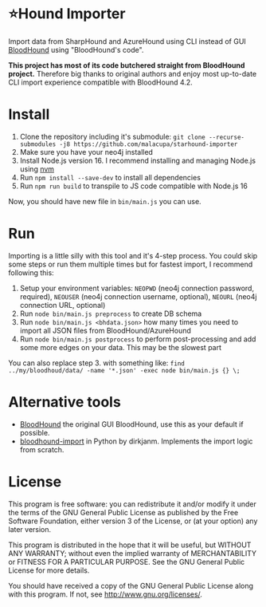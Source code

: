 # :star:Hound Importer
Import data from SharpHound and AzureHound using CLI instead of GUI [BloodHound](https://github.com/BloodHoundAD/BloodHound) using "BloodHound's code".

**This project has most of its code butchered straight from BloodHound project.** Therefore big thanks to original authors and enjoy most up-to-date CLI import experience compatible with BloodHound 4.2.

# Install

 1. Clone the repository including it's submodule: `git clone --recurse-submodules -j8 https://github.com/malacupa/starhound-importer`
 2. Make sure you have your neo4j installed
 3. Install Node.js version 16. I recommend installing and managing Node.js using [nvm](https://github.com/nvm-sh/nvm#installing-and-updating)
 4. Run `npm install --save-dev` to install all dependencies
 5. Run `npm run build` to transpile to JS code compatible with Node.js 16

Now, you should have new file in `bin/main.js` you can use.

# Run
Importing is a little silly with this tool and it's 4-step process. You could skip some steps or run them multiple times but for fastest import, I recommend following this:

 1. Setup your environment variables: `NEOPWD` (neo4j connection password, required), `NEOUSER` (neo4j connection username, optional), `NEOURL` (neo4j connection URL, optional)
 2. Run `node bin/main.js preprocess` to create DB schema
 3. Run `node bin/main.js <bhdata.json>` how many times you need to import all JSON files from BloodHound/AzureHound
 4. Run `node bin/main.js postprocess` to perform post-processing and add some more edges on your data. This may be the slowest part

You can also replace step 3. with something like: `find ../my/bloodhoud/data/ -name '*.json' -exec node bin/main.js {} \;`

# Alternative tools

  * [BloodHound](https://github.com/BloodHoundAD/BloodHound) the original GUI BloodHound, use this as your default if possible.
  * [bloodhound-import](https://github.com/fox-it/bloodhound-import) in Python by dirkjanm. Implements the import logic from scratch. 

# License
This program is free software: you can redistribute it and/or modify it under the terms of the GNU General Public License as published by the Free Software Foundation, either version 3 of the License, or (at your option) any later version.

This program is distributed in the hope that it will be useful, but WITHOUT ANY WARRANTY; without even the implied warranty of MERCHANTABILITY or FITNESS FOR A PARTICULAR PURPOSE. See the GNU General Public License for more details.

You should have received a copy of the GNU General Public License along with this program. If not, see http://www.gnu.org/licenses/.
